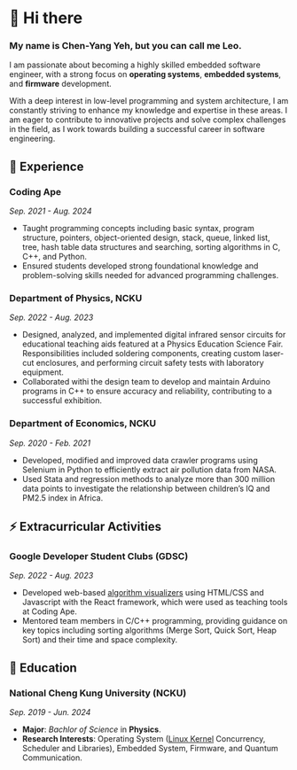 # 👋 Hi there
### My name is Chen-Yang Yeh, but you can call me Leo.  
I am passionate about becoming a highly skilled embedded software engineer, with a strong focus on **operating systems**, 
**embedded systems**, and **firmware** development.  

With a deep interest in low-level programming and system architecture, I am constantly striving to enhance my knowledge and expertise 
in these areas. I am eager to contribute to innovative projects and solve complex challenges in the field, as I work towards building 
a successful career in software engineering.

## 🔭 Experience
### Coding Ape
*Sep. 2021 - Aug. 2024*
- Taught programming concepts including basic syntax, program structure, pointers, object-oriented design, stack, queue, linked list, 
tree, hash table data structures and searching, sorting algorithms in C, C++, and Python.
- Ensured students developed strong foundational knowledge and problem-solving skills needed for advanced programming challenges.

### Department of Physics, NCKU
*Sep. 2022 - Aug. 2023*
- Designed, analyzed, and implemented digital infrared sensor circuits for educational teaching aids featured at a Physics Education 
Science Fair. Responsibilities included soldering components, creating custom laser-cut enclosures, and performing circuit safety 
tests with laboratory equipment.
- Collaborated withi the design team to develop and maintain Arduino programs in C++ to ensure accuracy and reliability, contributing 
to a successful exhibition.

### Department of Economics, NCKU
*Sep. 2020 - Feb. 2021*  
- Developed, modified and improved data crawler programs using Selenium in Python to efficiently extract air pollution data from NASA.
- Used Stata and regression methods to analyze more than 300 million data points to investigate the relationship between children’s IQ
 and PM2.5 index in Africa.

## ⚡ Extracurricular Activities
### Google Developer Student Clubs (GDSC)
*Sep. 2022 - Aug. 2023*
- Developed web-based [algorithm visualizers](https://tseanlin.github.io/Sorting_Visualizer/) using HTML/CSS and Javascript with the 
React framework, which were used as teaching tools at Coding Ape.
- Mentored team members in C/C++ programming, providing guidance on key topics including sorting algorithms (Merge Sort, Quick Sort, 
Heap Sort) and their time and space complexity.

## 🌱 Education  
### National Cheng Kung University (NCKU)
*Sep. 2019 - Jun. 2024*
- **Major**: *Bachlor of Science* in **Physics**.
- **Research Interests**: Operating System ([Linux Kernel](https://hackmd.io/@YangYeh/linux2024) Concurrency, Scheduler and 
Libraries), Embedded System, Firmware, and Quantum Communication.

<!--
**YangYeh-PD/yangyeh-pd** is a ✨ _special_ ✨ repository because its `README.md` (this file) appears on your GitHub profile.

Here are some ideas to get you started:

- 🔭 I’m currently working on ...
- 🌱 I’m currently learning ...
- 👯 I’m looking to collaborate on ...
- 🤔 I’m looking for help with ...
- 💬 Ask me about ...
- 📫 How to reach me: ...
- 😄 Pronouns: ...
- ⚡ Fun fact: ...
-->
